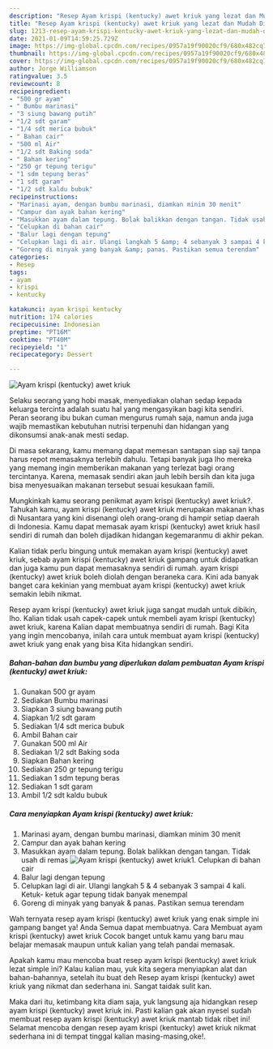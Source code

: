 ```yaml
---
description: "Resep Ayam krispi (kentucky) awet kriuk yang lezat dan Mudah Dibuat"
title: "Resep Ayam krispi (kentucky) awet kriuk yang lezat dan Mudah Dibuat"
slug: 1213-resep-ayam-krispi-kentucky-awet-kriuk-yang-lezat-dan-mudah-dibuat
date: 2021-01-09T14:59:25.729Z
image: https://img-global.cpcdn.com/recipes/0957a19f90020cf9/680x482cq70/ayam-krispi-kentucky-awet-kriuk-foto-resep-utama.jpg
thumbnail: https://img-global.cpcdn.com/recipes/0957a19f90020cf9/680x482cq70/ayam-krispi-kentucky-awet-kriuk-foto-resep-utama.jpg
cover: https://img-global.cpcdn.com/recipes/0957a19f90020cf9/680x482cq70/ayam-krispi-kentucky-awet-kriuk-foto-resep-utama.jpg
author: Jorge Williamson
ratingvalue: 3.5
reviewcount: 8
recipeingredient:
- "500 gr ayam"
- " Bumbu marinasi"
- "3 siung bawang putih"
- "1/2 sdt garam"
- "1/4 sdt merica bubuk"
- " Bahan cair"
- "500 ml Air"
- "1/2 sdt Baking soda"
- " Bahan kering"
- "250 gr tepung terigu"
- "1 sdm tepung beras"
- "1 sdt garam"
- "1/2 sdt kaldu bubuk"
recipeinstructions:
- "Marinasi ayam, dengan bumbu marinasi, diamkan minim 30 menit"
- "Campur dan ayak bahan kering"
- "Masukkan ayam dalam tepung. Bolak balikkan dengan tangan. Tidak usah di remas"
- "Celupkan di bahan cair"
- "Balur lagi dengan tepung"
- "Celupkan lagi di air. Ulangi langkah 5 &amp; 4 sebanyak 3 sampai 4 kali. Ketuk- ketuk agar tepung tidak banyak menempal"
- "Goreng di minyak yang banyak &amp; panas. Pastikan semua terendam"
categories:
- Resep
tags:
- ayam
- krispi
- kentucky

katakunci: ayam krispi kentucky 
nutrition: 174 calories
recipecuisine: Indonesian
preptime: "PT16M"
cooktime: "PT40M"
recipeyield: "1"
recipecategory: Dessert

---
```



![Ayam krispi (kentucky) awet kriuk](https://img-global.cpcdn.com/recipes/0957a19f90020cf9/680x482cq70/ayam-krispi-kentucky-awet-kriuk-foto-resep-utama.jpg)

Selaku seorang yang hobi masak, menyediakan olahan sedap kepada keluarga tercinta adalah suatu hal yang mengasyikan bagi kita sendiri. Peran seorang ibu bukan cuman mengurus rumah saja, namun anda juga wajib memastikan kebutuhan nutrisi terpenuhi dan hidangan yang dikonsumsi anak-anak mesti sedap.

Di masa  sekarang, kamu memang dapat memesan santapan siap saji tanpa harus repot memasaknya terlebih dahulu. Tetapi banyak juga lho mereka yang memang ingin memberikan makanan yang terlezat bagi orang tercintanya. Karena, memasak sendiri akan jauh lebih bersih dan kita juga bisa menyesuaikan makanan tersebut sesuai kesukaan famili. 



Mungkinkah kamu seorang penikmat ayam krispi (kentucky) awet kriuk?. Tahukah kamu, ayam krispi (kentucky) awet kriuk merupakan makanan khas di Nusantara yang kini disenangi oleh orang-orang di hampir setiap daerah di Indonesia. Kamu dapat memasak ayam krispi (kentucky) awet kriuk hasil sendiri di rumah dan boleh dijadikan hidangan kegemaranmu di akhir pekan.

Kalian tidak perlu bingung untuk memakan ayam krispi (kentucky) awet kriuk, sebab ayam krispi (kentucky) awet kriuk gampang untuk didapatkan dan juga kamu pun dapat memasaknya sendiri di rumah. ayam krispi (kentucky) awet kriuk boleh diolah dengan beraneka cara. Kini ada banyak banget cara kekinian yang membuat ayam krispi (kentucky) awet kriuk semakin lebih nikmat.

Resep ayam krispi (kentucky) awet kriuk juga sangat mudah untuk dibikin, lho. Kalian tidak usah capek-capek untuk membeli ayam krispi (kentucky) awet kriuk, karena Kalian dapat membuatnya sendiri di rumah. Bagi Kita yang ingin mencobanya, inilah cara untuk membuat ayam krispi (kentucky) awet kriuk yang enak yang bisa Kita hidangkan sendiri.

<!--inarticleads1-->

##### Bahan-bahan dan bumbu yang diperlukan dalam pembuatan Ayam krispi (kentucky) awet kriuk:

1. Gunakan 500 gr ayam
1. Sediakan  Bumbu marinasi
1. Siapkan 3 siung bawang putih
1. Siapkan 1/2 sdt garam
1. Sediakan 1/4 sdt merica bubuk
1. Ambil  Bahan cair
1. Gunakan 500 ml Air
1. Sediakan 1/2 sdt Baking soda
1. Siapkan  Bahan kering
1. Sediakan 250 gr tepung terigu
1. Sediakan 1 sdm tepung beras
1. Sediakan 1 sdt garam
1. Ambil 1/2 sdt kaldu bubuk




<!--inarticleads2-->

##### Cara menyiapkan Ayam krispi (kentucky) awet kriuk:

1. Marinasi ayam, dengan bumbu marinasi, diamkan minim 30 menit
1. Campur dan ayak bahan kering
1. Masukkan ayam dalam tepung. Bolak balikkan dengan tangan. Tidak usah di remas
<img src="//assets-global.cpcdn.com/assets/icons/button_play-2c75c40dde080a61004c1f40b05d8f140eaff45d7e9e6481dc71c63d2e7c4909.png" alt="Ayam krispi (kentucky) awet kriuk">1. Celupkan di bahan cair
1. Balur lagi dengan tepung
1. Celupkan lagi di air. Ulangi langkah 5 &amp; 4 sebanyak 3 sampai 4 kali. Ketuk- ketuk agar tepung tidak banyak menempal
1. Goreng di minyak yang banyak &amp; panas. Pastikan semua terendam




Wah ternyata resep ayam krispi (kentucky) awet kriuk yang enak simple ini gampang banget ya! Anda Semua dapat membuatnya. Cara Membuat ayam krispi (kentucky) awet kriuk Cocok banget untuk kamu yang baru mau belajar memasak maupun untuk kalian yang telah pandai memasak.

Apakah kamu mau mencoba buat resep ayam krispi (kentucky) awet kriuk lezat simple ini? Kalau kalian mau, yuk kita segera menyiapkan alat dan bahan-bahannya, setelah itu buat deh Resep ayam krispi (kentucky) awet kriuk yang nikmat dan sederhana ini. Sangat taidak sulit kan. 

Maka dari itu, ketimbang kita diam saja, yuk langsung aja hidangkan resep ayam krispi (kentucky) awet kriuk ini. Pasti kalian gak akan nyesel sudah membuat resep ayam krispi (kentucky) awet kriuk mantab tidak ribet ini! Selamat mencoba dengan resep ayam krispi (kentucky) awet kriuk nikmat sederhana ini di tempat tinggal kalian masing-masing,oke!.

